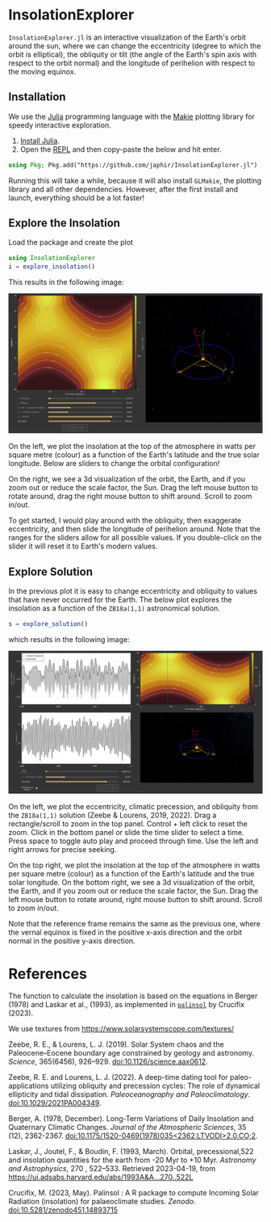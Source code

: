 # InsolationExplorer
<!-- [![Build Status](https://github.com/japhir/InsolationExplorer.jl/actions/workflows/CI.yml/badge.svg?branch=main)](https://github.com/japhir/InsolationExplorer.jl/actions/workflows/CI.yml?query=branch%3Amain) -->

`InsolationExplorer.jl` is an interactive visualization of the Earth's orbit
around the sun, where we can change the eccentricity (degree to which the orbit
is elliptical), the obliquity or tilt (the angle of the Earth's spin axis with
respect to the orbit normal) and the longitude of perihelion with respect to
the moving equinox.

## Installation

We use the [Julia](https://julialang.org) programming language with the
[Makie](https://docs.makie.org/stable/) plotting library for speedy interactive
exploration.

1. [Install Julia](https://julialang.org/install/).
2. Open the [REPL](https://docs.julialang.org/en/v1/stdlib/REPL/) and
   then copy-paste the below and hit enter.

```julia
using Pkg; Pkg.add("https://github.com/japhir/InsolationExplorer.jl")
```

Running this will take a while, because it will also install `GLMakie`, the
plotting library and all other dependencies. However, after the first install
and launch, everything should be a lot faster!


## Explore the Insolation

Load the package and create the plot
```julia
using InsolationExplorer
i = explore_insolation()
```

This results in the following image:

![](explore_insolation.png)

On the left, we plot the insolation at the top of the atmosphere in watts per
square metre (colour) as a function of the Earth's latitude and the true solar
longitude. Below are sliders to change the orbital configuration!

On the right, we see a 3d visualization of the orbit, the Earth, and if you
zoom out or reduce the scale factor, the Sun. Drag the left mouse button to
rotate around, drag the right mouse button to shift around. Scroll to zoom
in/out.

To get started, I would play around with the obliquity, then exaggerate
eccentricity, and then slide the longitude of perihelion around. Note that the
ranges for the sliders allow for all possible values. If you double-click on
the slider it will reset it to Earth's modern values.

## Explore Solution

In the previous plot it is easy to change eccentricity and obliquity to values
that have never occurred for the Earth. The below plot explores the insolation
as a function of the `ZB18a(1,1)` astronomical solution.

```julia
s = explore_solution()
```

which results in the following image:

![](explore_solution.png)

On the left, we plot the eccentricity, climatic precession, and obliquity from
the `ZB18a(1,1)` solution (Zeebe & Lourens, 2019, 2022). Drag a
rectangle/scroll to zoom in the top panel. Control + left click to reset the
zoom. Click in the bottom panel or slide the time slider to select a time.
Press space to toggle auto play and proceed through time. Use the left and
right arrows for precise seeking.

On the top right, we plot the insolation at the top of the atmosphere in watts
per square metre (colour) as a function of the Earth's latitude and the true
solar longitude. On the bottom right, we see a 3d visualization of the orbit,
the Earth, and if you zoom out or reduce the scale factor, the Sun. Drag the
left mouse button to rotate around, right mouse button to shift around. Scroll
to zoom in/out.

Note that the reference frame remains the same as the previous one, where the
vernal equinox is fixed in the positive x-axis direction and the orbit normal
in the positive y-axis direction.

<!-- Also note that for the 3d visualization we always plot the ellipse with a
fixed semimajor axis length of 1, rather than the time-varying semimajor axis
with extrema of 0.9999722469706677 and 1.000035840979405. -->

# References

The function to calculate the insolation is based on the equations in Berger
(1978) and Laskar et al., (1993), as implemented in
[`palinsol`](https://cran.r-project.org/package=palinsol) by Crucifix (2023).

We use textures from https://www.solarsystemscope.com/textures/


Zeebe, R. E., & Lourens, L. J. (2019). Solar System chaos and the
Paleocene–Eocene boundary age constrained by geology and astronomy. _Science_,
365(6456), 926–929.
[doi:10.1126/science.aax0612](https://doi.org/10.1126/science.aax0612).

Zeebe, R. E. and Lourens, L. J. (2022). A deep-time dating tool for
paleo-applications utilizing obliquity and precession cycles: The role of
dynamical ellipticity and tidal dissipation. _Paleoceanography and
Paleoclimatology_.
[doi:10.1029/2021PA004349](https://doi.org/10.1029/2021PA004349).

Berger, A. (1978, December). Long-Term Variations of Daily Insolation and
Quaternary Climatic Changes. _Journal of the Atmospheric Sciences_, 35 (12),
2362-2367.
[doi:10.1175/1520-0469(1978)035<2362:LTVODI>2.0.CO;2](https://doi.org/10.1175/1520-0469(1978)035<2362:LTVODI>2.0.CO;2).

Laskar, J., Joutel, F., & Boudin, F. (1993, March). Orbital, precessional,522
and insolation quantities for the earth from -20 Myr to +10 Myr. _Astronomy and
Astrophysics_, 270 , 522–533. Retrieved 2023-04-19, from
https://ui.adsabs.harvard.edu/abs/1993A&A...270..522L

Crucifix, M. (2023, May). Palinsol : A R package to compute Incoming Solar
Radiation (insolation) for palaeoclimate studies. _Zenodo_.
[doi:10.5281/zenodo451.14893715](https://doi.org/10.5281/zenodo451.14893715)
